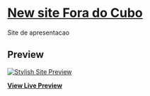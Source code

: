 # [New site Fora do Cubo](http://foradocubo.com/)

Site de apresentacao 

## Preview
[![Stylish Site Preview](IMG)](http://foradocubo.com/images/screenshot-rocks.png)

**[View Live Preview](http://foradocubo.com/)**
